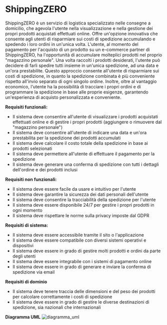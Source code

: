 # ShippingZERO

ShippingZERO è un servizio di logistica specializzato nelle consegne a domicilio, che agevola l'utente nella visualizzazione e nella gestione dei propri prodotti acquistati effettuati online. Offre un'opzione innovativa che consente agli utenti di risparmiare sui costi di spedizione accumulando e spedendo i loro ordini in un'unica volta.
L'utente, al momento del pagamento per l'acquisto di un prodotto su un e-commerce partner di ShippingZERO, ha l'opportunità di accumulare molteplici prodotti nel proprio "magazzino personale". Una volta raccolti i prodotti desiderati, l'utente può decidere di farli spedire tutti insieme in un'unica spedizione, ad una data e un'ora prestabilite. Questo approccio consente all'utente di risparmiare sui costi di spedizione, in quanto la spedizione combinata è più conveniente rispetto all'invio separato di ogni singolo ordine.
Inoltre, oltre al vantaggio economico, l'utente ha la possibilità di tracciare i propri ordini e di programmare la spedizione in base alle proprie esigenze, garantendo un'esperienza di acquisto personalizzata e conveniente.

**Requisiti funzionali:**
- Il sistema deve consentire all'utente di visualizzare i prodotti acquistati effettuati online e di gestire i propri prodotti (aggiungere o rimuovere dal "magazzino personale")
- Il sistema deve consentire all'utente di indicare una data e un'ora prestabilita per la spedizione dei prodotti accumulati
- Il sistema deve calcolare il costo totale della spedizione in base ai prodotti selezionati
- Il sistema deve permettere all'utente di effettuare il pagamento per la spedizione
- Il sistema deve generare una conferma di spedizione con tutti i dettagli dell'ordine e dei prodotti inclusi

**Requisiti non funzionali:**
- Il sistema deve essere facile da usare e intuitivo per l'utente
- Il sistema deve garantire la sicurezza dei dati personali dell'utente
- Il sistema deve consentire la tracciabilità della spedizione per l'utente
- Il sistema deve essere disponibile 24/7 per gestire i propri prodotti in ogni momento
- Il sistema deve rispettare le norme sulla privacy imposte dal GDPR

**Requisiti di sistema:**
- Il sistema deve essere accessibile tramite il sito o l'applicazione
- Il sistema deve essere compatibile con diversi sistemi operativi e dispositivi
- Il sistema deve essere in grado di gestire molti prodotti e ordini da parte degli utenti
- Il sistema deve essere integrabile con i sistemi di pagamento online
- Il sistema deve essere in grado di generare e inviare la conferma di spedizione via email

**Requisiti di dominio**
- Il sistema deve tenere traccia delle dimensioni e del peso dei prodotti per calcolare correttamente i costi di spedizione
- Il sistema deve essere in grado di gestire le diverse destinazioni di spedizione, sia nazionali che internazionali

**Diagramma UML**
![diagramma_uml](https://yuml.me/diagram/scruffy/usecase/[Utente]-(Accesso),%20[Utente]-(Lista%20Ordini%20in%20Arrivo),%20[Utente]-(Cronologia%20Ordini),%20[Utente]-(Il%20tuo%20Magazzino),%20[Utente]-(Spedisci),%20[Operatore]-(Lista%20Ordini%20in%20Arrivo),%20[Operatore]-(Cronologia%20Ordini),%20[Operatore]-(Il%20tuo%20Magazzino),%20[Operatore]-(Gestione%20spedizione),%20(Il%20tuo%20Magazzino)%3C(Aggiungi%20Prodotto),%20(Il%20tuo%20Magazzino)%3C(Rimuovi%20Prodotto),%20(Spedisci)%3E(Acquisto%20da%20un%20e_commerce%20esterno),%20(Aggiungi%20Prodotto)%3C(Acquisto%20da%20un%20e_commerce%20esterno),%20(Spedisci)%3E(Inserisci%20Informazioni%20per%20la%20consegna),%20(Inserisci%20Informazioni%20per%20la%20consegna)%3E(Gestione%20spedizione),%20(il%20tuo%20Magazzino)%3C(Spedisci),%20[Utente]-(Inserisci%20Informazioni%20per%20la%20consegna),%20[Utente]-(Aggiungi%20Prodotto),%20[Utente]-(Rimuovi%20Prodotto))
